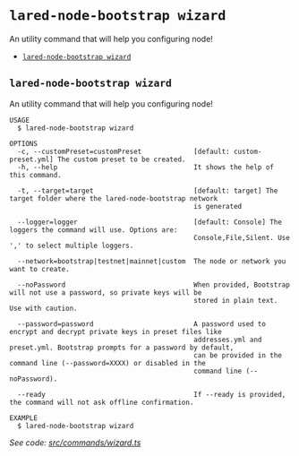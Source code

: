 `lared-node-bootstrap wizard`
=============================

An utility command that will help you configuring node!

* [`lared-node-bootstrap wizard`](#lared-node-bootstrap-wizard)

## `lared-node-bootstrap wizard`

An utility command that will help you configuring node!

```
USAGE
  $ lared-node-bootstrap wizard

OPTIONS
  -c, --customPreset=customPreset             [default: custom-preset.yml] The custom preset to be created.
  -h, --help                                  It shows the help of this command.

  -t, --target=target                         [default: target] The target folder where the lared-node-bootstrap network
                                              is generated

  --logger=logger                             [default: Console] The loggers the command will use. Options are:
                                              Console,File,Silent. Use ',' to select multiple loggers.

  --network=bootstrap|testnet|mainnet|custom  The node or network you want to create.

  --noPassword                                When provided, Bootstrap will not use a password, so private keys will be
                                              stored in plain text. Use with caution.

  --password=password                         A password used to encrypt and decrypt private keys in preset files like
                                              addresses.yml and preset.yml. Bootstrap prompts for a password by default,
                                              can be provided in the command line (--password=XXXX) or disabled in the
                                              command line (--noPassword).

  --ready                                     If --ready is provided, the command will not ask offline confirmation.

EXAMPLE
  $ lared-node-bootstrap wizard
```

_See code: [src/commands/wizard.ts](https://github.com/lared-association/lared-node-bootstrap/blob/v1.1.5/src/commands/wizard.ts)_
